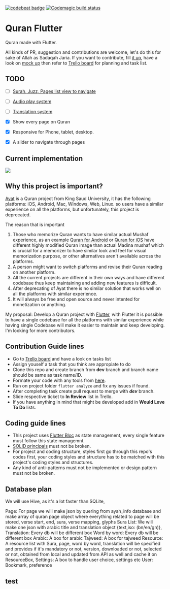 
[![codebeat badge](https://codebeat.co/badges/65010906-564f-48c9-aadd-bf9c9ee1d4b3)](https://codebeat.co/projects/github-com-sadaqaworks-quran-master)
[![Codemagic build status](https://api.codemagic.io/apps/5e1c37ea48f5bc38b74143ab/5e1c37ea48f5bc38b74143aa/status_badge.svg)](https://codemagic.io/apps/5e1c37ea48f5bc38b74143ab/5e1c37ea48f5bc38b74143aa/latest_build)


# Quran Flutter

Quran made with Flutter.
 
All kinds of PR, suggestion and contributions are welcome, let's do this for sake of Allah as Sadaqah Jaria. If you want to contribute, fill [it up](https://sadmansamee.typeform.com/to/Df9lQG), have a look on [mock up](https://whimsical.com/XJEbU6ATxdqgVCbmKyByNG) then refer to [Trello board](https://trello.com/b/JKZ9ZyGI/quran) for planning and task list.

## TODO
* [ ] [Surah, Juzz, Pages list view to navigate](https://trello.com/c/pLUkCjKQ/18-surahjuzzpage-scrollable-slide-up-list-view)
* [ ] [Audio play system](https://trello.com/c/HIEQa7Eb/17-audio-play-from-various-reciter)
* [ ] [Translation system](https://trello.com/c/8RRezmUP/19-show-translation)
* [x] Show every page on Quran
* [x] Responsive for Phone, tablet, desktop.
* [x] A slider to navigate through pages

 
## Current implementation 
 ![](docs/screenshot/quran.gif)

 
## Why this project is important? 

[Ayat](https://quran.ksu.edu.sa/ayat/?l=en) is a Quran project from King Saud University, it has the following platforms: iOS, Android, Mac, Windows, Web, Linux. so users have a similar experience on all the platforms, but unfortunately, this project is deprecated.

The reason that is important 

1. Those who memorize Quran wants to have similar actual Mushaf experience, as an example [Quran for Android](https://play.google.com/store/apps/details?id=com.quran.labs.androidquran&hl=en) or [Quran for iOS](https://apps.apple.com/us/app/quran-by-quran-com-%D9%82%D8%B1%D8%A2%D9%86/id1118663303) have different highly modified Quran image than actual Madina mushaf which is crucial for a memorizer to have similar look and feel for visual memorization purpose, or other alternatives aren't available across the platforms. 
2. A person might want to switch platforms and revise their Quran reading on another platform.
3. All the current projects are different in their own ways and have different codebase thus keep maintaining and adding new features is difficult.
4. After deprecating of Ayat there is no similar solution that works well on all the platforms with similar experience.
5. It will always be free and open source and never intented for monetization or anything.


My proposal: Develop a Quran project with [Flutter](https://flutter.dev/), with Flutter it is possible to have a single codebase for all the platforms with similar experience while having single Codebase will make it easier to maintain and keep developing. I'm looking for more contributors.  

## Contribution Guide lines

* Go to [Trello board](https://trello.com/b/JKZ9ZyGI/quran) and have a look on tasks list
* Assign youself a task that you think are appropiate to do
* Clone this repo and create branch from **dev** branch and branch name should be same as task name/ID.
* Formate your code with any tools from [here](https://flutter.dev/docs/development/tools/formatting).
* Run on project folder ```flutter analyze``` and fix any issues if found.
* After completing task create pull request to merge with ***dev*** branch.
* Slide respective ticket to **In Review** list in Trello.
* If you have anything in mind that might be developed add in **Would Love To Do** lists.


## Coding guide lines

* This project uses [Flutter Bloc](https://bloclibrary.dev) as state management, every single feature must follow this state managemnt.
* [SOLID principals](https://medium.com/flutter-community/s-o-l-i-d-the-first-5-principles-of-object-oriented-design-with-dart-f31d62135b7e) must not be broken.
* For project and coding structure, styles first go through this repo's codes first, your coding styles and structure has to be matched with this project's coding styles and structures.
* Any kind of anti-patterns must not be implemented or design pattern must not be broken.

## Database plan
 We will use Hive, as it's a lot faster than SQLite, 
 
 Page: For page we will make json by quering from ayah_info database and make array of quran page object where everything related to page will be stored, verse start, end, sura, verse mapping, glyphs
 Sura List: We will make one json with arabic title and translation object {text,iso: (bn/en/gn)}, 
 Translation: Every db will be different box
 Word by word: Every db will be different box
 Arabic: A box for arabic
 Tajweed: A box for tajweed
 Resource: A resource list with Sura, page, word by word, translation will be specified and provides if it's mandatory or not, version, downloaded or not, selected or not, obtained from local and updated from API as well and cache it on ResourceBox, 
 Settings: A box to handle user choice, settings etc
 User: Bookmark, preference

 ## test
 
